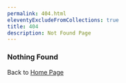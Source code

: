 ```yaml
---
permalink: 404.html
eleventyExcludeFromCollections: true
title: 404
description: Not Found Page
---
```

### Nothing Found

Back to [Home Page](/)

